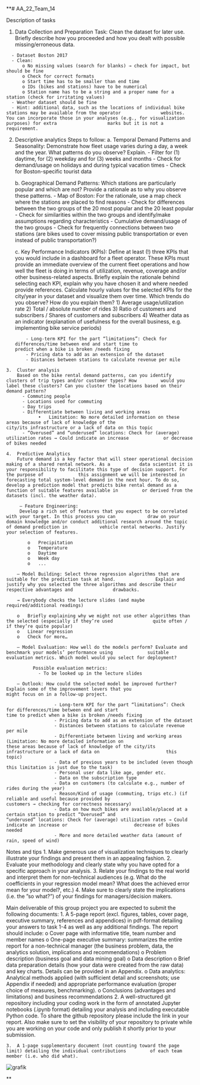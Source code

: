 **# AA_22_Team_14

Description of tasks
  1.	Data Collection and Preparation
      Task: Clean the dataset for later use. Briefly describe how you proceeded and how you dealt with possible           missing/erroneous data.

      -	Dataset Boston 2017
      -	Clean:
          o	No missing values (search for blanks) → check for impact, but should be fine
          o	Check for correct formats
          o	Start time has to be smaller than end time
          o	IDs (bikes and stations) have to be numerical
          o	Station name has to be a string and a proper name for a station (check for irritating values)
      -	Weather dataset should be fine
      -	Hint: additional data, such as the locations of individual bike stations may be available from the operator               websites. You can incorporate those in your analyses (e.g., for visualization purposes) for extra                   marks but it is not a requirement.

  2.	Descriptive analytics
      Steps to follow:
        a. Temporal Demand Patterns and Seasonality: Demonstrate how fleet usage varies during a day, a week and                the year. What patterns do you observe? Explain.
                -	Filter for (1) daytime, for (2) weekday and for (3) weeks and months
                -	Check for demand/usage on holidays and during typical vacation times
                -	Check for Boston-specific tourist data

        b.	Geographical Demand Patterns: Which stations are particularly popular and which are not? Provide a                   rationale as to why you observe these patterns.
                -	Map of Boston: For the rationale, use a map check where the stations are placed to find 			reasons
                -	Check for differences between the two groups of the 20 most popular and the 20 least popular
                -	Check for similarities within the two groups and identify/make assumptions regarding                                 characteristics
                -	Cumulative demand/usage of the two groups
                -	Check for frequently connections between two stations (are bikes used to cover missing 				public transportation or even instead of public transportation?)

        c.	Key Performance Indicators (KPIs): Define at least (!) three KPIs that you would include in a dashboard             for a fleet operator. These KPIs must provide an immediate overview of the current fleet operations and             how well the fleet is doing in terms of utilization, revenue, coverage and/or other business-related                 aspects. Briefly explain the rationale behind selecting each KPI, explain why you have chosen it and                 where needed provide references. Calculate hourly values for the selected KPIs for the city/year in your             dataset and visualize them over time. Which trends do you observe? How do you explain them?
                1)	Average usage/utilization rate
                2)	Total / absolute number of rides
                3)	Ratio of customers and subscribers / Shares of customers and subscribers
                4)	Weather data as an indicator (explanation of usefulness for the overall business, e.g.                               implementing bike service periods)

                - Long-term KPI for the part “limitations”: Check for differences/time between end and start time to                   predict when a bike is broken /needs fixing
                - Pricing data to add as an extension of the dataset
                - Distances between stations to calculate revenue per mile

    3.	Cluster analysis
        Based on the bike rental demand patterns, can you identify clusters of trip types and/or customer types? How         would you label these clusters? Can you cluster the locations based on their demand pattern?
          - Commuting people
          - Locations used for commuting
          - Day trips
          - Differentiate between living and working areas
                •	Limitation: No more detailed information on these areas because of lack of knowledge of the                         city/its infrastructure or a lack of data on this topic
          - “Overused” and “underused” locations: Check for (average) utilization rates → Could indicate an increase             or decrease of bikes needed

    4.	Predictive Analytics
        Future demand is a key factor that will steer operational decision making of a shared rental network. As a           data scientist it is your responsibility to facilitate this type of decision support. For the purpose of             this assignment we will be interested in forecasting total system-level demand in the next hour. To do so,           develop a prediction model that predicts bike rental demand as a function of suitable features available in         or derived from the datasets (incl. the weather data).
        
         – Feature Engineering: 
         Develop a rich set of features that you expect to be correlated with your target. In this process you can            draw on your domain knowledge and/or conduct additional research around the topic of demand prediction in            vehicle rental networks. Justify your selection of features.
          
            o	Precipitation
            o	Temperature
            o	Daytime
            o	Week day
            o	...

        – Model Building: Select three regression algorithms that are suitable for the prediction task at hand.               Explain and justify why you selected the three algorithms and describe their respective advantages and               drawbacks.
        
        → Everybody checks the lecture slides (and maybe required/additional readings)

        o	Briefly explaining why we might not use other algorithms than the selected (especially if they’re used               quite often / if they’re quite popular)
        o	Linear regression
        o	Check for more…
	
        – Model Evaluation: How well do the models perform? Evaluate and benchmark your models’ performance using             suitable evaluation metrics. Which model would you select for deployment?
            
              Possible evaluation metrics:
                - To be looked up in the lecture slides

        – Outlook: How could the selected model be improved further? Explain some of the improvement levers that you                    might focus on in a follow-up project.
                    
                      - Long-term KPI for the part “limitations”: Check for differences/time between end and start                           time to predict when a bike is broken /needs fixing
                      - Pricing data to add as an extension of the dataset
                      - Distances between stations to calculate revenue per mile
                      - Differentiate between living and working areas (Limitation: No more detailed information on                         these areas because of lack of knowledge of the city/its infrastructure or a lack of data on                         this topic)
                      - Data of previous years to be included (even though this limitation is just due to the task)
                      - Personal user data like age, gender etc.
                      - Data on the subscription type
                      - Data on customers (to calculate e.g., number of rides during the year)
                      - Reason/Kind of usage (commuting, trips etc.) (if reliable and useful because provided by                             customers → checking for correctness necessary) 
                      - Data on how much bikes are available/placed at a certain station to predict “Overused” and                           “underused” locations: Check for (average) utilization rates → Could indicate an increase or                         decrease of bikes needed
                      - More and more detailed weather data (amount of rain, speed of wind)
                      
Notes and tips
    1.	Make generous use of visualization techniques to clearly illustrate your findings and present them in an appealing fashion.
    2.	Evaluate your methodology and clearly state why you have opted for a specific approach in your analysis.
    3.	Relate your findings to the real world and interpret them for non-technical audiences (e.g. What do the coefficients in your regression model mean? What does the achieved error mean for your model?, etc.)
    4.	Make sure to clearly state the implications (i.e. the ”so what?”) of your findings for managers/decision makers.
 
Main deliverable of this group project you are expected to submit the following documents:
    1.	A 5-page report (excl. figures, tables, cover page, executive summary, references and appendices) in pdf-format detailing your answers to task 1-4 as well as any additional findings. The report should include:
            o	Cover page with informative title, team number and member names
            o	One-page executive summary: summarizes the entire report for a non-technical manager (the business problem, data, the analytics solution, implications and recommendations)
            o	Problem description (business goal and data mining goal)
            o	Data description
            o	Brief data preparation details (how your data were created from the raw data) and key charts. Details               can be provided in an Appendix.
            o	Data analytics: Analytical methods applied (with sufficient detail and screenshots; use Appendix if                 needed) and appropriate performance evaluation (proper choice of measures, benchmarking).
            o	Conclusions (advantages and limitations) and business recommendations
    2.	A well-structured git repository including your coding work in the form of annotated Jupyter notebooks               (.ipynb format) detailing your analysis and including executable Python code. 
        To share the github repository please include the link in your report. Also make sure to set the visibility         of your repository to private while you are working on your code and only publish it shortly prior to your           submission.

    3.	A 1-page supplementary document (not counting toward the page limit) detailing the individual contributions         of each team member (i.e. who did what).

![grafik](https://user-images.githubusercontent.com/104833634/211152755-afb1810e-4b5d-4494-9c22-a141ed284643.png)



**
